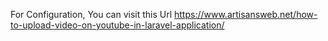For Configuration, You can visit this Url 
https://www.artisansweb.net/how-to-upload-video-on-youtube-in-laravel-application/
